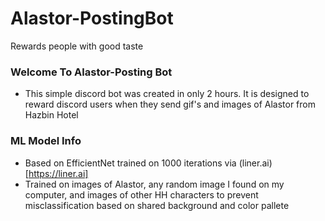 # Alastor-PostingBot
Rewards people with good taste

### Welcome To Alastor-Posting Bot
- This simple discord bot was created in only 2 hours. It is designed to reward discord users when they send gif's and images of Alastor from Hazbin Hotel

### ML Model Info
- Based on EfficientNet trained on 1000 iterations via (liner.ai)[https://liner.ai]
- Trained on images of Alastor, any random image I found on my computer, and images of other HH characters to prevent misclassification based on shared background and color pallete 
